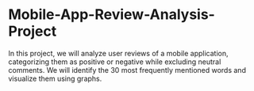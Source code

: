 # Mobile-App-Review-Analysis-Project
In this project, we will analyze user reviews of a mobile application, categorizing them as positive or negative while excluding neutral comments. We will identify the 30 most frequently mentioned words and visualize them using graphs. 
